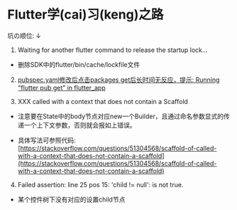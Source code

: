 # Flutter学(cai)习(keng)之路

坑の顺位: ↓

1. Waiting for another flutter command to release the startup lock...

- 删除SDK中的flutter/bin/cache/lockfile文件

2. [pubspec.yaml修改后点击packages get后长时间无反应，提示: Running "flutter pub get" in flutter_app](https://blog.csdn.net/unique_Even/article/details/104995111)

3. XXX called with a context that does not contain a Scaffold

- 注意要在State中的body节点对应new一个Builder，且通过命名参数显式的传递一个上下文参数，否则就会报如上错误。

- 具体写法可参照代码: [https://stackoverflow.com/questions/51304568/scaffold-of-called-with-a-context-that-does-not-contain-a-scaffold](https://stackoverflow.com/questions/51304568/scaffold-of-called-with-a-context-that-does-not-contain-a-scaffold)

4. Failed assertion: line 25 pos 15: 'child != null': is not true.

- 某个控件树下没有对应的设置child节点

